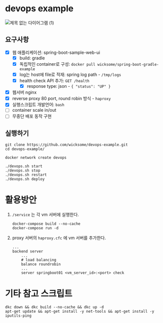 # devops example

![제목 없는 다이어그램 (1)](https://user-images.githubusercontent.com/5036939/56005289-9907eb80-5d0a-11e9-8b67-06d40d9e3ba5.png)


## 요구사항

- [x] 웹 애플리케이션: spring-boot-sample-web-ui
  - [x] build: gradle
  - [x] 독립적인 container로 구성: `docker pull wicksome/spring-boot-gradle-example`
  - [x] log는 host에 file로 적재: spring log path - `/tmp/logs`
  - [x] health check API 추가: `GET /health`
    - [x] response type: json - `{ "status": "UP" }`
- [x] 웹서버 nginx
- [x] reverse proxy 80 port, round robin 방식 - `haproxy`
- [x] 실행스크립트 개발언어: `bash`
- [ ] container scale in/out
- [ ] 무중단 배포 동작 구현

## 실행하기

```
git clone https://github.com/wicksome/devops-example.git
cd devops-example/

docker network create devops

./devops.sh start
./devops.sh stop
./devops.sh restart
./devops.sh deploy
```

# 활용방안

1. `/service` 는 각 vm 서버에 실행한다.
    ```
    docker-compose build --no-cache
    docker-compose run -d
    ```
2. proxy 서버의 `haproxy.cfc` 에 vm 서버를 추가한다.
    ```
    ...
    backend server
        ...
        # load balancing
        balance roundrobin
        ...
        server springboot01 <vm_server_id>:<port> check
    ```

# 기타 참고 스크립트

```
dkc down && dkc build --no-cache && dkc up -d
apt-get update && apt-get install -y net-tools && apt-get install -y iputils-ping
```
